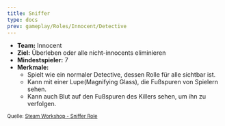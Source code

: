 ```yaml
---
title: Sniffer
type: docs
prev: gameplay/Roles/Innocent/Detective
---
```


- **Team:** Innocent
- **Ziel:** Überleben oder alle nicht-innocents eliminieren
- **Mindestspieler:** 7
- **Merkmale:**
  - Spielt wie ein normaler Detective, dessen Rolle für alle sichtbar ist.
  - Kann mit einer Lupe(Magnifying Glass), die Fußspuren von Spielern sehen.
  - Kann auch Blut auf den Fußspuren des Killers sehen, um ihn zu verfolgen.

<small>Quelle: [Steam Workshop - Sniffer Role](https://steamcommunity.com/sharedfiles/filedetails/?id=1682738483)</small>
